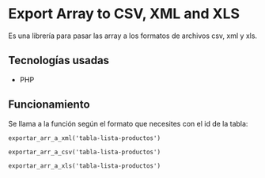 # Export Array to CSV, XML and XLS
Es una librería para pasar las array a los formatos de archivos csv, xml y xls.

## Tecnologías usadas

* PHP

## Funcionamiento

Se llama a la función según el formato que necesites con el id de la tabla:

``
exportar_arr_a_xml('tabla-lista-productos')
``

``
exportar_arr_a_csv('tabla-lista-productos')
``

``
exportar_arr_a_xls('tabla-lista-productos')
``
